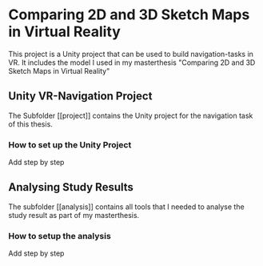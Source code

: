 # Comparing 2D and 3D Sketch Maps in Virtual Reality
This project is a Unity project that can be used to build navigation-tasks in VR. It includes the model I used in my masterthesis "Comparing 2D and 3D Sketch Maps in Virtual Reality"

## Unity VR-Navigation Project
The Subfolder [[project]] contains the Unity project for the navigation task of this thesis.

### How to set up the Unity Project
Add step by step

## Analysing Study Results
The subfolder [[analysis]] contains all tools that I needed to analyse the study result as part of my masterthesis.

### How to setup the analysis
Add step by step
